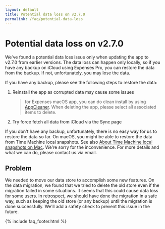 ```yaml
---
layout: default
title: Potential data loss on v2.7.0
permalink: /faq/potential-data-loss
---
```


# Potential data loss on v2.7.0

We've found a potential data loss issue only when updating the app to v2.7.0 from earlier versions. The data loss can happen only locally, so if you have any backup on iCloud using Expenses Pro, you can restore the data from the backup. If not, unfortunately, you may lose the data.

If you have any backup, please see the following steps to restore the data:

1. Reinstall the app as corrupted data may cause some issues

    > for Expenses macOS app, you can do clean install by using [AppCleaner](https://freemacsoft.net/appcleaner/). When deleting the app, please select all associated items to delete.

2. Try force fetch all data from iCloud via the Sync page

If you don't have any backup, unfortunately, there is no easy way for us to restore the data so far. On macOS, you might be able to restore the data from Time Machine local snapshots. See also [About Time Machine local snapshots on Mac](https://support.apple.com/guide/mac-help/about-time-machine-local-snapshots-mh35933/mac). We're sorry for the inconvenience. For more details and what we can do, please contact us via email.

## Problem

We needed to move our data store to accomplish some new features. On the data migration, we found that we tried to delete the old store even if the migration failed in some situations. It seems that this could cause data loss for some users. In retrospect, we should have done the migration in a safe way, such as keeping the old store (or any backup) until the migration is done successfully. We'll add a safety check to prevent this issue in the future.

{% include faq_footer.html %}
